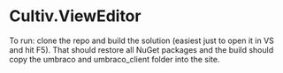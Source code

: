 Cultiv.ViewEditor
=================
To run: clone the repo and build the solution (easiest just to open it in VS and hit F5).
That should restore all NuGet packages and the build should copy the umbraco and umbraco_client folder into the site.
